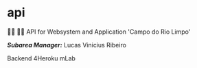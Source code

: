 # api
👩‍💻 👨‍💻 API for Websystem and Application 'Campo do Rio Limpo'

***Subarea Manager:*** Lucas Vinicius Ribeiro

Backend
4Heroku
mLab

